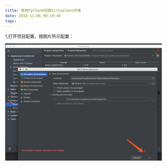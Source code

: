 ```yaml
---
title: 使用PyCharm创建Virtualenv环境
date: 2018-11-06 00:19:45
tags:
---
```


1,打开项目配置，按图片所示配置：

![bp](使用PyCharm创建Virtualenv环境/1.png)